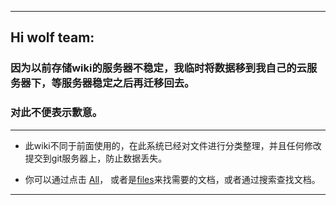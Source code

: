 ***

## Hi wolf team:

### 因为以前存储wiki的服务器不稳定，我临时将数据移到我自己的云服务器下，等服务器稳定之后再迁移回去。

### 对此不便表示歉意。

***

 * 此wiki不同于前面使用的，在此系统已经对文件进行分类整理，并且任何修改提交到git服务器上，防止数据丢失。

 * 你可以通过点击 [All](http://139.199.198.241:5555/pages)， 或者是[files](http://139.199.198.241:5555/fileview)来找需要的文档，或者通过搜索查找文档。

***